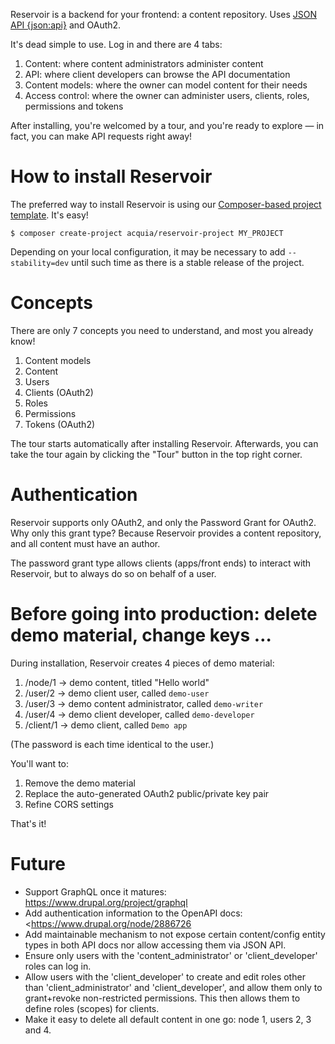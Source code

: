 Reservoir is a backend for your frontend: a content repository. Uses
[JSON API {json:api}](http://jsonapi.org) and OAuth2.

It's dead simple to use. Log in and there are 4 tabs:

1. Content: where content administrators administer content
2. API: where client developers can browse the API documentation
3. Content models: where the owner can model content for their needs
4. Access control: where the owner can administer users, clients, roles,
   permissions and tokens

After installing, you're welcomed by a tour, and you're ready to explore — in
fact, you can make API requests right away!


# How to install Reservoir

The preferred way to install Reservoir is using our
[Composer-based project template][template]. It's easy!

```
$ composer create-project acquia/reservoir-project MY_PROJECT
```

Depending on your local configuration, it may be necessary to add `--stability=dev` until such time as there is a stable release of the project.


# Concepts

There are only 7 concepts you need to understand, and most you already know!

1. Content models
2. Content
3. Users
4. Clients (OAuth2)
5. Roles
6. Permissions
7. Tokens (OAuth2)

The tour starts automatically after installing Reservoir. Afterwards, you can
take the tour again by clicking the "Tour" button in the top right corner.


# Authentication

Reservoir supports only OAuth2, and only the Password Grant for OAuth2. Why
only this grant type? Because Reservoir provides a content repository, and
all content must have an author.

The password grant type allows clients (apps/front ends) to interact with
Reservoir, but to always do so on behalf of a user.


# Before going into production: delete demo material, change keys …

During installation, Reservoir creates 4 pieces of demo material:
1. /node/1 -> demo content, titled "Hello world"
2. /user/2 -> demo client user, called  `demo-user`
3. /user/3 -> demo content administrator, called `demo-writer`
4. /user/4 -> demo client developer, called `demo-developer`
5. /client/1 -> demo client, called `Demo app`

(The password is each time identical to the user.)

You'll want to:
1. Remove the demo material
2. Replace the auto-generated OAuth2 public/private key pair
3. Refine CORS settings

That's it!


# Future

- Support GraphQL once it matures: <https://www.drupal.org/project/graphql>
- Add authentication information to the OpenAPI docs: <https://www.drupal.org/node/2886726
- Add maintainable mechanism to not expose certain content/config entity types in both API docs nor allow accessing them via JSON API.
- Ensure only users with the 'content_administrator' or 'client_developer' roles can log in.
- Allow users with the 'client_developer' to create and edit roles other than 'client_administrator' and 'client_developer', and allow them only to grant+revoke non-restricted permissions. This then allows them to define roles (scopes) for clients.
- Make it easy to delete all default content in one go: node 1, users 2, 3 and 4.

[template]: https://github.com/acquia/reservoir-project "Composer-based project template"
